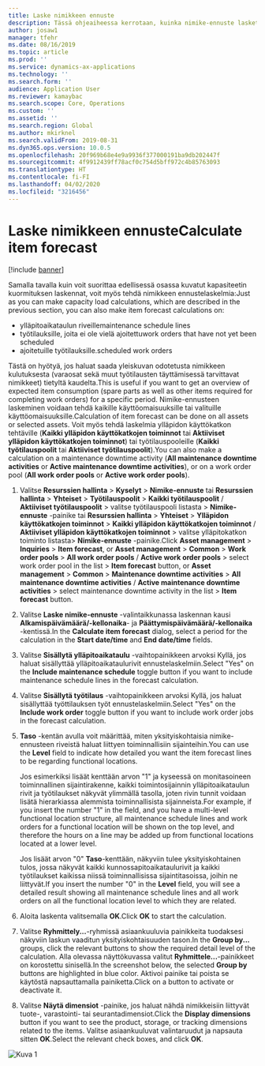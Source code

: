```yaml
---
title: Laske nimikkeen ennuste
description: Tässä ohjeaiheessa kerrotaan, kuinka nimike-ennuste lasketaan resurssien hallinnassa.
author: josaw1
manager: tfehr
ms.date: 08/16/2019
ms.topic: article
ms.prod: ''
ms.service: dynamics-ax-applications
ms.technology: ''
ms.search.form: ''
audience: Application User
ms.reviewer: kamaybac
ms.search.scope: Core, Operations
ms.custom: ''
ms.assetid: ''
ms.search.region: Global
ms.author: mkirknel
ms.search.validFrom: 2019-08-31
ms.dyn365.ops.version: 10.0.5
ms.openlocfilehash: 20f969b68e4e9a9936f377000191ba9db202447f
ms.sourcegitcommit: 4f9912439ff78acf0c754d5bff972c4b85763093
ms.translationtype: HT
ms.contentlocale: fi-FI
ms.lasthandoff: 04/02/2020
ms.locfileid: "3216456"
---
```

# <a name="calculate-item-forecast"></a><span data-ttu-id="d690f-103">Laske nimikkeen ennuste</span><span class="sxs-lookup"><span data-stu-id="d690f-103">Calculate item forecast</span></span>

[!include [banner](../../includes/banner.md)]

 

<span data-ttu-id="d690f-104">Samalla tavalla kuin voit suorittaa edellisessä osassa kuvatut kapasiteetin kuormituksen laskennat, voit myös tehdä nimikkeen ennustelaskelmia:</span><span class="sxs-lookup"><span data-stu-id="d690f-104">Just as you can make capacity load calculations, which are described in the previous section, you can also make item forecast calculations on:</span></span>

- <span data-ttu-id="d690f-105">ylläpitoaikataulun riveille</span><span class="sxs-lookup"><span data-stu-id="d690f-105">maintenance schedule lines</span></span>  
- <span data-ttu-id="d690f-106">työtilauksille, joita ei ole vielä ajoitettu</span><span class="sxs-lookup"><span data-stu-id="d690f-106">work orders that have not yet been scheduled</span></span>  
- <span data-ttu-id="d690f-107">ajoitetuille työtilauksille.</span><span class="sxs-lookup"><span data-stu-id="d690f-107">scheduled work orders</span></span>

<span data-ttu-id="d690f-108">Tästä on hyötyä, jos haluat saada yleiskuvan odotetusta nimikkeen kulutuksesta (varaosat sekä muut työtilausten täyttämisessä tarvittavat nimikkeet) tietyltä kaudelta.</span><span class="sxs-lookup"><span data-stu-id="d690f-108">This is useful if you want to get an overview of expected item consumption (spare parts as well as other items required for completing work orders) for a specific period.</span></span> <span data-ttu-id="d690f-109">Nimike-ennusteen laskeminen voidaan tehdä kaikille käyttöomaisuuksille tai valituille käyttöomaisuuksille.</span><span class="sxs-lookup"><span data-stu-id="d690f-109">Calculation of item forecast can be done on all assets or selected assets.</span></span> <span data-ttu-id="d690f-110">Voit myös tehdä laskelmia ylläpidon käyttökatkon tehtäville (**Kaikki ylläpidon käyttökatkojen toiminnot** tai **Aktiiviset ylläpidon käyttökatkojen toiminnot**) tai työtilauspooleille (**Kaikki työtilauspoolit** tai **Aktiiviset työtilauspoolit**).</span><span class="sxs-lookup"><span data-stu-id="d690f-110">You can also make a calculation on a maintenance downtime activity (**All maintenance downtime activities** or **Active maintenance downtime activities**), or on a work order pool (**All work order pools** or **Active work order pools**).</span></span>

1. <span data-ttu-id="d690f-111">Valitse **Resurssien hallinta** > **Kyselyt** > **Nimike-ennuste** tai **Resurssien hallinta** > **Yhteiset** > **Työtilauspoolit** > **Kaikki työtilauspoolit** / **Aktiiviset työtilauspoolit** > valitse työtilauspooli listasta > **Nimike-ennuste** -painike tai **Resurssien hallinta** > **Yhteiset** > **Ylläpidon käyttökatkojen toiminnot** > **Kaikki ylläpidon käyttökatkojen toiminnot** / **Aktiiviset ylläpidon käyttökatkojen toiminnot** > valitse ylläpitokatkon toiminto listasta> **Nimike-ennuste** -painike.</span><span class="sxs-lookup"><span data-stu-id="d690f-111">Click **Asset management** > **Inquiries** > **Item forecast**, or **Asset management** > **Common** > **Work order pools** > **All work order pools** / **Active work order pools** > select work order pool in the list > **Item forecast** button, or **Asset management** > **Common** > **Maintenance downtime activities** > **All maintenance downtime activities** / **Active maintenance downtime activities** > select maintenance downtime activity in the list > **Item forecast** button.</span></span>

2. <span data-ttu-id="d690f-112">Valitse **Laske nimike-ennuste** -valintaikkunassa laskennan kausi **Alkamispäivämäärä/-kellonaika**- ja **Päättymispäivämäärä/-kellonaika** -kentissä.</span><span class="sxs-lookup"><span data-stu-id="d690f-112">In the **Calculate item forecast** dialog, select a period for the calculation in the **Start date/time** and **End date/time** fields.</span></span>

3. <span data-ttu-id="d690f-113">Valitse **Sisällytä ylläpitoaikataulu** -vaihtopainikkeen arvoksi Kyllä, jos haluat sisällyttää ylläpitoaikataulurivit ennustelaskelmiin.</span><span class="sxs-lookup"><span data-stu-id="d690f-113">Select "Yes" on the **Include maintenance schedule** toggle button if you want to include maintenance schedule lines in the forecast calculation.</span></span>

4. <span data-ttu-id="d690f-114">Valitse **Sisällytä työtilaus** -vaihtopainikkeen arvoksi Kyllä, jos haluat sisällyttää työttilauksen työt ennustelaskelmiin.</span><span class="sxs-lookup"><span data-stu-id="d690f-114">Select "Yes" on the **Include work order** toggle button if you want to include work order jobs in the forecast calculation.</span></span>

5. <span data-ttu-id="d690f-115">**Taso** -kentän avulla voit määrittää, miten yksityiskohtaisia nimike-ennusteen riveistä haluat liittyen toiminnallisiin sijainteihin.</span><span class="sxs-lookup"><span data-stu-id="d690f-115">You can use the **Level** field to indicate how detailed you want the item forecast lines to be regarding functional locations.</span></span> 

      <span data-ttu-id="d690f-116">Jos esimerkiksi lisäät kenttään arvon "1" ja kyseessä on monitasoineen toiminnallinen sijaintirakenne, kaikki toimintosijainnin ylläpitoaikataulun rivit ja työtilaukset näkyvät ylimmällä tasolla, joten rivin tunnit voidaan lisätä hierarkiassa alemmista toiminnallisista sijainneista.</span><span class="sxs-lookup"><span data-stu-id="d690f-116">For example, if you insert the number "1" in the field, and you have a multi-level functional location structure, all maintenance schedule lines and work orders for a functional location will be shown on the top level, and therefore the hours on a line may be added up from functional locations located at a lower level.</span></span> 
  
      <span data-ttu-id="d690f-117">Jos lisäät arvon "0" **Taso**-kenttään, näkyviin tulee yksityiskohtainen tulos, jossa näkyvät kaikki kunnossapitoaikataulurivit ja kaikki työtilaukset kaikissa niissä toiminnallisissa sijaintitasoissa, joihin ne liittyvät.</span><span class="sxs-lookup"><span data-stu-id="d690f-117">If you insert the number "0" in the **Level** field, you will see a detailed result showing all maintenance schedule lines and all work orders on all the functional location level to which they are related.</span></span>

6. <span data-ttu-id="d690f-118">Aloita laskenta valitsemalla **OK**.</span><span class="sxs-lookup"><span data-stu-id="d690f-118">Click **OK** to start the calculation.</span></span>

7. <span data-ttu-id="d690f-119">Valitse **Ryhmittely...**-ryhmissä asiaankuuluvia painikkeita tuodaksesi näkyviin laskun vaaditun yksityiskohtaisuuden tason.</span><span class="sxs-lookup"><span data-stu-id="d690f-119">In the **Group by...** groups, click the relevant buttons to show the required detail level of the calculation.</span></span> <span data-ttu-id="d690f-120">Alla olevassa näyttökuvassa valitut **Ryhmittele...**-painikkeet on korostettu sinisellä.</span><span class="sxs-lookup"><span data-stu-id="d690f-120">In the screenshot below, the selected **Group by** buttons are highlighted in blue color.</span></span> <span data-ttu-id="d690f-121">Aktivoi painike tai poista se käytöstä napsauttamalla painiketta.</span><span class="sxs-lookup"><span data-stu-id="d690f-121">Click on a button to activate or deactivate it.</span></span>

8. <span data-ttu-id="d690f-122">Valitse **Näytä dimensiot** -painike, jos haluat nähdä nimikkeisiin liittyvät tuote-, varastointi- tai seurantadimensiot.</span><span class="sxs-lookup"><span data-stu-id="d690f-122">Click the **Display dimensions** button if you want to see the product, storage, or tracking dimensions related to the items.</span></span> <span data-ttu-id="d690f-123">Valitse asiaankuuluvat valintaruudut ja napsauta sitten **OK**.</span><span class="sxs-lookup"><span data-stu-id="d690f-123">Select the relevant check boxes, and click **OK**.</span></span>

![Kuva 1](media/02-capacity-planning.png)
